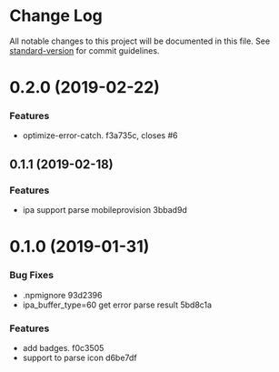 # Change Log

All notable changes to this project will be documented in this file. See [standard-version](https://github.com/conventional-changelog/standard-version) for commit guidelines.

<a name="0.2.0"></a>
# 0.2.0 (2019-02-22)


### Features

* optimize-error-catch. f3a735c, closes #6



<a name="0.1.1"></a>
## 0.1.1 (2019-02-18)


### Features

* ipa support parse mobileprovision 3bbad9d



<a name="0.1.0"></a>
# 0.1.0 (2019-01-31)


### Bug Fixes

* .npmignore 93d2396
* ipa_buffer_type=60 get error parse result 5bd8c1a


### Features

* add badges. f0c3505
* support to parse icon d6be7df
